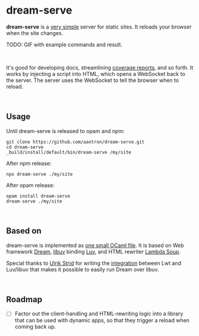 # dream-serve

**dream-serve** is a [very simple][source] server for static sites. It reloads
your browser when the site changes.

TODO: GIF with example commands and result.

<br>

It's good for developing docs, streamlining [coverage reports][bisect], and so
forth. It works by injecting a script into HTML, which opens a WebSocket back to
the server. The server uses the WebSocket to tell the browser when to reload.

<br>

## Usage

Until dream-serve is released to opam and npm:

```
git clone https://github.com/aantron/dream-serve.git
cd dream-serve
_build/install/default/bin/dream-serve /my/site
```

After npm release:

```
npx dream-serve ./my/site
```

After opam release:

```
opam install dream-serve
dream-serve ./my/site
```

<br>

## Based on

dream-serve is implemented as [one small OCaml file][source]. It is based on Web
framework [Dream][dream], [libuv][libuv] binding [Luv][luv], and HTML rewriter
[Lambda Soup][soup].

Special thanks to [Ulrik Strid][ulrikstrid] for writing the
[integration][lwt_luv] between Lwt and Luv/libuv that makes it possible to
easily run Dream over libuv.

[source]: https://github.com/aantron/dream-serve/blob/master/dream_serve.ml
[dream]: https://github.com/aantron/dream#readme
[luv]: https://github.com/aantron/luv#readme
[soup]: https://github.com/aantron/lambdasoup#readme
[ulrikstrid]: https://github.com/ulrikstrid
[lwt_luv]: https://github.com/ocsigen/lwt/pull/811
[bisect]: https://github.com/aantron/bisect_ppx#readme
[libuv]: https://github.com/libuv/libuv

<br>

## Roadmap

- [ ] Factor out the client-handling and HTML-rewriting logic into a library
  that can be used with dynamic apps, so that they trigger a reload when coming
  back up.
